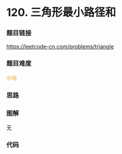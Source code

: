 # 120. 三角形最小路径和

### 题目链接

https://leetcode-cn.com/problems/triangle

### 题目难度

<font color=#F0AD4E>中等</font>

### 思路



### 图解

无

### 代码

```python
```